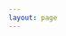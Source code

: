 ```yaml
---
layout: page
---
```

<script setup>
    import '@eox/jsonform';
    import '@eox/map';
</script>
<style>
    .editor-wrapper {
        top: 50px!important;
    }
</style>
<ClientOnly>
    <eox-storytelling show-editor="open" style="overflow-y: auto;height: calc(100vh - 64px);" markdown="## Start your journey here!"></eox-storytelling>
</ClientOnly>
